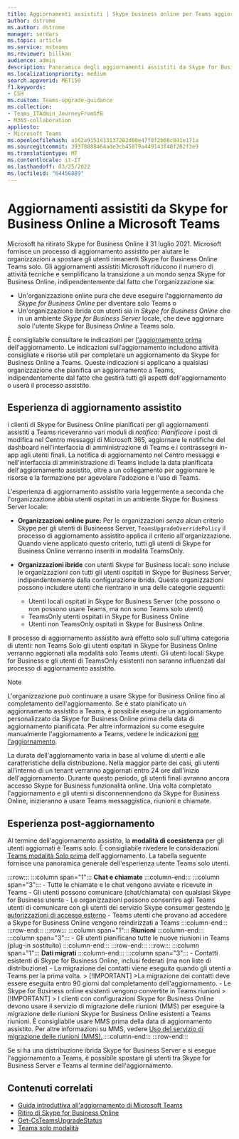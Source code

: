 ```yaml
---
title: Aggiornamenti assistiti | Skype business online per Teams aggiornamento
author: dstrome
ms.author: dstrome
manager: serdars
ms.topic: article
ms.service: msteams
ms.reviewer: billkau
audience: admin
description: Panoramica degli aggiornamenti assistiti da Skype for Business Online a Teams
ms.localizationpriority: medium
search.appverid: MET150
f1.keywords:
- CSH
ms.custom: Teams-upgrade-guidance
ms.collection:
- Teams_ITAdmin_JourneyFromSfB
- M365-collaboration
appliesto:
- Microsoft Teams
ms.openlocfilehash: a162a9151413137282d80e47f8f2b08c841e171a
ms.sourcegitcommit: 39378888464ade3cb45879a449143f40f202f3e9
ms.translationtype: MT
ms.contentlocale: it-IT
ms.lasthandoff: 03/25/2022
ms.locfileid: "64456889"
---
```

# <a name="assisted-upgrades-from-skype-for-business-online-to-microsoft-teams"></a>Aggiornamenti assistiti da Skype for Business Online a Microsoft Teams

Microsoft ha ritirato Skype for Business Online il 31 luglio 2021.  Microsoft fornisce un processo di aggiornamento assistito per aiutare le organizzazioni a spostare gli utenti rimanenti Skype for Business Online Teams solo.  Gli aggiornamenti assistiti Microsoft riducono il numero di attività tecniche e semplificano la transizione a un mondo senza Skype for Business Online, indipendentemente dal fatto che l'organizzazione sia:
 - Un'organizzazione online pura che deve eseguire l'aggiornamento *da Skype for Business Online* per diventare solo Teams o
 - Un'organizzazione ibrida con utenti sia in *Skype for Business Online*  che in un ambiente *Skype for Business Server* locale, che deve aggiornare solo l'utente Skype for Business *Online* a Teams solo.

È consigliabile consultare le indicazioni per [l'aggiornamento prima](https://aka.ms/SkypeToTeams) dell'aggiornamento. Le indicazioni sull'aggiornamento includono attività consigliate e risorse utili per completare un aggiornamento da Skype for Business Online a Teams. Queste indicazioni si applicano a qualsiasi organizzazione che pianifica un aggiornamento a Teams, indipendentemente dal fatto che gestirà tutti gli aspetti dell'aggiornamento o userà il processo assistito.

## <a name="the-assisted-upgrade-experience"></a>Esperienza di aggiornamento assistito
i clienti di Skype for Business Online pianificati per gli aggiornamenti assistiti a Teams riceveranno vari moduli di *notifica: Pianificare* i post di modifica nel Centro messaggi di Microsoft 365, aggiornare le notifiche del dashboard nell'interfaccia di amministrazione di Teams e i contrassegni in-app agli utenti finali. La notifica di aggiornamento nel Centro messaggi e nell'interfaccia di amministrazione di Teams include la data pianificata dell'aggiornamento assistito, oltre a un collegamento per aggiornare le risorse e la formazione per agevolare l'adozione e l'uso di Teams.

L'esperienza di aggiornamento assistito varia leggermente a seconda che l'organizzazione abbia utenti ospitati in un ambiente Skype for Business Server locale:
- **Organizzazioni online pure:** Per le organizzazioni *senza* alcun criterio Skype per gli utenti di Busineess Server, `TeamsUpgradeOverridePolicy` il processo di aggiornamento assistito applica il criterio all'organizzazione. Quando viene applicato questo criterio, tutti gli utenti di Skype for Business Online verranno inseriti in modalità TeamsOnly.
- **Organizzazioni ibride** con utenti Skype for Business locali: sono incluse le organizzazioni con tutti gli utenti ospitati in Skype for Business Server, indipendentemente dalla configurazione ibrida. Queste organizzazioni possono includere utenti che rientrano in una delle categorie seguenti:

  - Utenti locali ospitati in Skype for Business Server (che possono o non possono usare Teams, ma non sono Teams solo utenti)
  - TeamsOnly utenti ospitati in Skype for Business Online
  - Utenti non TeamsOnly ospitati in Skype for Business Online

Il processo di aggiornamento assistito avrà effetto solo sull'ultima categoria di utenti: non Teams Solo gli utenti ospitati in Skype for Business Online verranno aggiornati alla modalità solo Teams utenti. Gli utenti locali Skype for Business e gli utenti di TeamsOnly esistenti non saranno influenzati dal processo di aggiornamento assistito.

> [!NOTE]
> L'organizzazione può continuare a usare Skype for Business Online fino al completamento dell'aggiornamento. Se è stato pianificato un aggiornamento assistito a Teams, è possibile eseguire un aggiornamento personalizzato da Skype for Business Online prima della data di aggiornamento pianificata. Per altre informazioni su come eseguire manualmente l'aggiornamento a Teams, vedere le indicazioni [per l'aggiornamento](https://aka.ms/SkypeToTeams).

La durata dell'aggiornamento varia in base al volume di utenti e alle caratteristiche della distribuzione. Nella maggior parte dei casi, gli utenti all'interno di un tenant verranno aggiornati entro 24 ore dall'inizio dell'aggiornamento. Durante questo periodo, gli utenti finali avranno ancora accesso Skype for Business funzionalità online. Una volta completato l'aggiornamento e gli utenti si disconnennendono da Skype for Business Online, inizieranno a usare Teams messaggistica, riunioni e chiamate.

## <a name="the-post-upgrade-experience"></a>Esperienza post-aggiornamento

Al termine dell'aggiornamento assistito, la **modalità di coesistenza** per gli utenti aggiornati è Teams solo. È consigliabile rivedere le considerazioni [Teams modalità Solo prima](teams-only-mode-considerations.md) dell'aggiornamento. La tabella seguente fornisce una panoramica generale dell'esperienza utente Teams solo utenti.

:::row:::
    :::column span="1":::
        **Chat e chiamate**
    :::column-end:::
    :::column span="3":::
        - Tutte le chiamate e le chat vengono avviate e ricevute in Teams
        - Gli utenti possono comunicare (chat/chiamata) con qualsiasi Skype for Business utente
        - Le organizzazioni possono consentire agli Teams utenti di comunicare con gli utenti del servizio Skype consumer gestendo [le autorizzazioni di accesso esterno](manage-external-access.md)
        - Teams utenti che provano ad accedere a Skype for Business Online vengono reindirizzati a Teams
    :::column-end:::
:::row-end:::
:::row:::
    :::column span="1":::
        **Riunioni**
    :::column-end:::
    :::column span="3":::
        - Gli utenti pianificano tutte le nuove riunioni in Teams (plug-in sostituito)
    :::column-end:::
:::row-end:::
:::row:::
    :::column span="1":::
        **Dati migrati**
    :::column-end:::
    :::column span="3":::
        - Contatti esistenti di Skype for Business Online, inclusi federati (ma non liste di distribuzione)
        - La migrazione dei contatti viene eseguita quando gli utenti a Teams per la prima volta.
            > [!IMPORTANT]
            >La migrazione dei contatti deve essere eseguita entro 90 giorni dal completamento dell'aggiornamento.
        - Le Skype for Business online esistenti vengono convertite in Teams riunioni
            > [!IMPORTANT]
            > I clienti con configurazioni Skype for Business Online devono usare il servizio di migrazione delle riunioni (MMS) per eseguire la migrazione delle riunioni Skype for Business Online esistenti a Teams riunioni. È consigliabile usare MMS prima della data di aggiornamento assistito. Per altre informazioni su MMS, vedere [Uso del servizio di migrazione delle riunioni (MMS).](/skypeforbusiness/audio-conferencing-in-office-365/setting-up-the-meeting-migration-service-mms)
    :::column-end:::
:::row-end:::

Se si ha una distribuzione ibrida Skype for Business Server e si esegue l'aggiornamento a Teams, è possibile spostare gli utenti tra Skype for Business Server e Teams al termine dell'aggiornamento.

## <a name="related-content"></a>Contenuti correlati

- [Guida introduttiva all'aggiornamento di Microsoft Teams](upgrade-start-here.md)
- [Ritiro di Skype for Business Online](skype-for-business-online-retirement.md)
- [Get-CsTeamsUpgradeStatus](/powershell/module/skype/get-csteamsupgradestatus?view=skype-ps&preserve-view=true)
- [Teams solo modalità](teams-only-mode-considerations.md)

